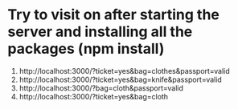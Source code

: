 # Try to visit on after starting the server and installing all the packages (npm install)

1)  http://localhost:3000/?ticket=yes&bag=clothes&passport=valid
2)  http://localhost:3000/?ticket=yes&bag=knife&passport=valid
3)  http://localhost:3000/?bag=cloth&passport=valid
4)  http://localhost:3000/?ticket=yes&bag=cloth
